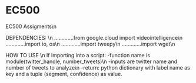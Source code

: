 # EC500
EC500 Assigments\n

DEPENDENCIES: \n
.............from google.cloud import videointelligence\n
.............import io, os\n
.............import tweepy\n
.............import wget\n
  
  
HOW TO USE \n
 If importing into a script: -function name is module(twitter_handle, number_tweets)\n
                             -inputs are twitter name and number of tweets to analyze\n
                             -return: python dictionary with label name as key and a tuple (segment, confidence) as value.
                
